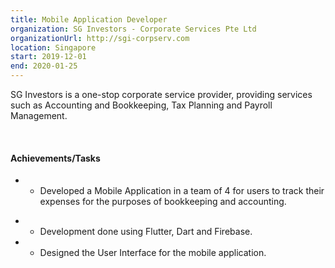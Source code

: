 ```yaml
---
title: Mobile Application Developer
organization: SG Investors - Corporate Services Pte Ltd
organizationUrl: http://sgi-corpserv.com
location: Singapore
start: 2019-12-01
end: 2020-01-25
---
```


SG Investors is a one-stop corporate service provider, providing services such as Accounting and Bookkeeping, Tax Planning and Payroll Management.

<br/>

#### Achievements/Tasks
* - Developed a Mobile Application in a team of 4 for users to track their expenses for the purposes
of bookkeeping and accounting.
<!-- THIS IS A COMMENT TODO: There are no numbers here? How to quantify my work? -->
* - Development done using Flutter, Dart and Firebase.
* - Designed the User Interface for the mobile application.